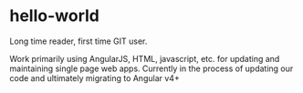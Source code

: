 # hello-world

Long time reader, first time GIT user. 

Work primarily using AngularJS, HTML, javascript, etc. for updating and maintaining single page web apps. Currently in the process of updating our code and ultimately migrating to Angular v4+
